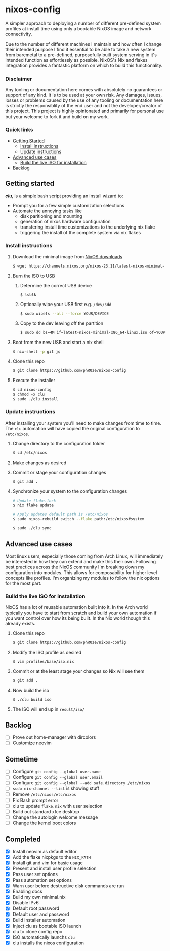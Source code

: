 # nixos-config
A simpler approach to deploying a number of different pre-defined system profiles at install time 
using only a bootable NixOS image and network connectivity.

Due to the number of different machines I maintain and how often I change their intended purpose I 
find it essential to be able to take a new system from baremetal to a pre-defined, purposefully built 
system serving in it's intended function as effortlessly as possible. NixOS's Nix and flakes 
integration provides a fantastic platform on which to build this functionality.

### Disclaimer
Any tooling or documentation here comes with absolutely no guarantees or support of any kind. It is 
to be used at your own risk. Any damages, issues, losses or problems caused by the use of any tooling 
or documentation here is strictly the responsiblity of the end user and not the developer/creator of 
this project. This project is highly opinionated and primarily for personal use but your welcome to 
fork it and build on my work.

### Quick links
* [Getting Started](#getting-started)
  * [Install instructions](#install-instructions)
  * [Update instructions](#update-instructions)
* [Advanced use cases](#advanced-use-cases)
  * [Build the live ISO for installation](#build-the-live-iso-for-installation)
* [Backlog](#backlog)

## Getting started
***clu***, is a simple bash script providing an install wizard to:

* Prompt you for a few simple customization selections
* Automate the annoying tasks like
  * disk paritioning and mounting
  * generation of nixos hardware configuration
  * transfering install time customizations to the underlying nix flake
  * triggering the install of the complete system via nix flakes

### Install instructions

1. Download the minimal image from [NixOS downloads](https://nixos.org/download.html#nixos-iso)
   ```bash
   $ wget https://channels.nixos.org/nixos-23.11/latest-nixos-minimal-x86_64-linux.iso
   ```

2. Burn the ISO to USB 
   1. Determine the correct USB device
      ```bash
      $ lsblk
      ```
   2. Optionally wipe your USB first e.g. `/dev/sdd`
      ```bash
      $ sudo wipefs --all --force YOUR/DEVICE
      ```
   3. Copy to the dev leaving off the partition
      ```bash
      $ sudo dd bs=4M if=latest-nixos-minimal-x86_64-linux.iso of=YOUR/DEVICE status=progress conv=fsync oflag=direct
      ```

3. Boot from the new USB and start a nix shell
   ```bash
   $ nix-shell -p git jq
   ```

4. Clone this repo
   ```bash
   $ git clone https://github.com/phR0ze/nixos-config
   ```

5. Execute the installer
   ```bash
   $ cd nixos-config
   $ chmod +x clu
   $ sudo ./clu install
   ```

### Update instructions
After installing your system you'll need to make changes from time to time. The `clu` automation will 
have copied the original configuration to `/etc/nixos`.

1. Change directory to the configuration folder
   ```bash
   $ cd /etc/nixos
   ```

2. Make changes as desired
  
3. Commit or stage your configuration changes
   ```bash
   $ git add .
   ```

4. Synchronize your system to the configuration changes
   ```bash
   # Update flake.lock
   $ nix flake update

   # Apply updates default path is /etc/nixos
   $ sudo nixos-rebuild switch --flake path:/etc/nixos#system

   $ sudo ./clu sync
   ```

## Advanced use cases
Most linux users, especially those coming from Arch Linux, will immediately be interested in how they 
can extend and make this their own. Following best practices across the NixOS community I'm breaking 
down my configuration into modules. This allows for composability for higher level concepts like 
profiles. I'm organizing my modules to follow the nix options for the most part.

### Build the live ISO for installation
NixOS has a lot of reusable automation built into it. In the Arch world typically you have to start 
from scratch and build your own automation if you want control over how its being built. In the Nix 
world though this already exists.

1. Clone this repo
   ```bash
   $ git clone https://github.com/phR0ze/nixos-config
   ```

2. Modify the ISO profile as desired
   ```bash
   $ vim profiles/base/iso.nix
   ```

3. Commit or at the least stage your changes so Nix will see them
   ```bash
   $ git add .
   ```

4. Now build the iso
   ```bash
   $ ./clu build iso
   ```

5. The ISO will end up in `result/iso/`

## Backlog
* [ ] Prove out home-manager with dircolors
* [ ] Customize neovim

## Sometime
* [ ] Configure `git config --global user.name`
* [ ] Configure `git config --global user.email`
* [ ] Configure `git config --global --add safe.directory /etc/nixos`
* [ ] `sudo nix-channel --list` is showing stuff
* [ ] Remove `/etc/nixos/etc/nixos`
* [ ] Fix Bash prompt error
* [ ] clu to update `flake.nix` with user selection
* [ ] Build out standard xfce desktop
* [ ] Change the autologin welcome message
* [ ] Change the kernel boot colors 

## Completed
* [x] Install neovim as default editor
* [x] Add the flake nixpkgs to the `NIX_PATH`
* [x] Install git and vim for basic usage
* [x] Present and install user profile selection
* [x] Pass user set options
* [x] Pass automation set options
* [x] Warn user before destructive disk commands are run
* [x] Enabling docs
* [x] Build my own minimal.nix
* [x] Disable IPv6
* [x] Default root password
* [x] Default user and password
* [x] Build installer automation
* [x] Inject clu as bootable ISO launch
* [x] clu to clone config repo
* [x] ISO automatically launchs `clu`
* [x] clu installs the nixos configuration

<!-- 
vim: ts=2:sw=2:sts=2
-->
